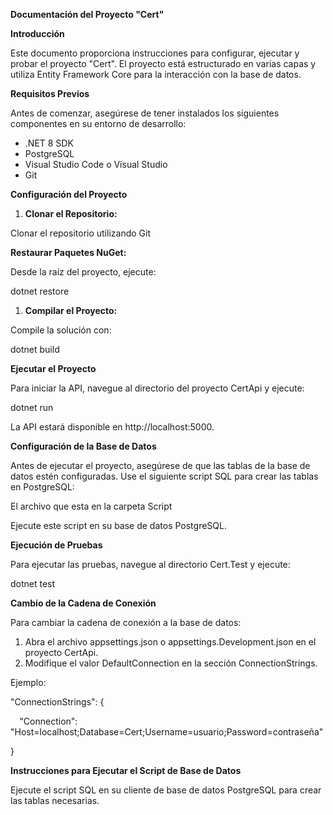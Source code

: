 **Documentación del Proyecto "Cert"**

**Introducción**

Este documento proporciona instrucciones para configurar, ejecutar y probar el proyecto "Cert". El proyecto está estructurado en varias capas y utiliza Entity Framework Core para la interacción con la base de datos.

**Requisitos Previos**

Antes de comenzar, asegúrese de tener instalados los siguientes componentes en su entorno de desarrollo:

- .NET 8 SDK
- PostgreSQL
- Visual Studio Code o Visual Studio
- Git

**Configuración del Proyecto**

1. **Clonar el Repositorio:**

Clonar el repositorio utilizando Git

**Restaurar Paquetes NuGet:**

Desde la raíz del proyecto, ejecute:

dotnet restore

1. **Compilar el Proyecto:**

Compile la solución con:

dotnet build

**Ejecutar el Proyecto**

Para iniciar la API, navegue al directorio del proyecto CertApi y ejecute:

dotnet run

La API estará disponible en http://localhost:5000.

**Configuración de la Base de Datos**

Antes de ejecutar el proyecto, asegúrese de que las tablas de la base de datos estén configuradas. Use el siguiente script SQL para crear las tablas en PostgreSQL:

El archivo que esta en la carpeta Script

Ejecute este script en su base de datos PostgreSQL.

**Ejecución de Pruebas**

Para ejecutar las pruebas, navegue al directorio Cert.Test y ejecute:

dotnet test

**Cambio de la Cadena de Conexión**

Para cambiar la cadena de conexión a la base de datos:

1. Abra el archivo appsettings.json o appsettings.Development.json en el proyecto CertApi.
1. Modifique el valor DefaultConnection en la sección ConnectionStrings.

Ejemplo:

"ConnectionStrings": {

`  `"Connection": "Host=localhost;Database=Cert;Username=usuario;Password=contraseña"

}

**Instrucciones para Ejecutar el Script de Base de Datos**

Ejecute el script SQL en su cliente de base de datos PostgreSQL para crear las tablas necesarias.

